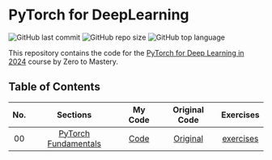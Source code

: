 # PyTorch for DeepLearning

![GitHub last commit](https://img.shields.io/github/last-commit/Yousefess/PyTorchforDeepLearning)
![GitHub repo size](https://img.shields.io/github/repo-size/Yousefess/PyTorchforDeepLearning)
![GitHub top language](https://img.shields.io/github/languages/top/Yousefess/PyTorchforDeepLearning)

This repository contains the code for the [PyTorch for Deep Learning in 2024](https://zerotomastery.io/courses/learn-pytorch/) course by Zero to Mastery.

## Table of Contents

| No. | Sections | My Code | Original Code | Exercises |
| :---: | :--------: | :-------: | :-------------: | :---------: |
| 00 | [PyTorch Fundamentals](https://github.com/Yousefess/PyTorchforDeepLearning/tree/main/00%20PyTorch%20Fundamentals) | [Code](https://github.com/Yousefess/PyTorchforDeepLearning/blob/main/00%20PyTorch%20Fundamentals/pytorch_fundamentals.ipynb) | [Original](https://github.com/Yousefess/PyTorchforDeepLearning/tree/main/00%20PyTorch%20Fundamentals/original%20code) | [exercises](https://github.com/Yousefess/PyTorchforDeepLearning/tree/main/00%20PyTorch%20Fundamentals/exercises)
